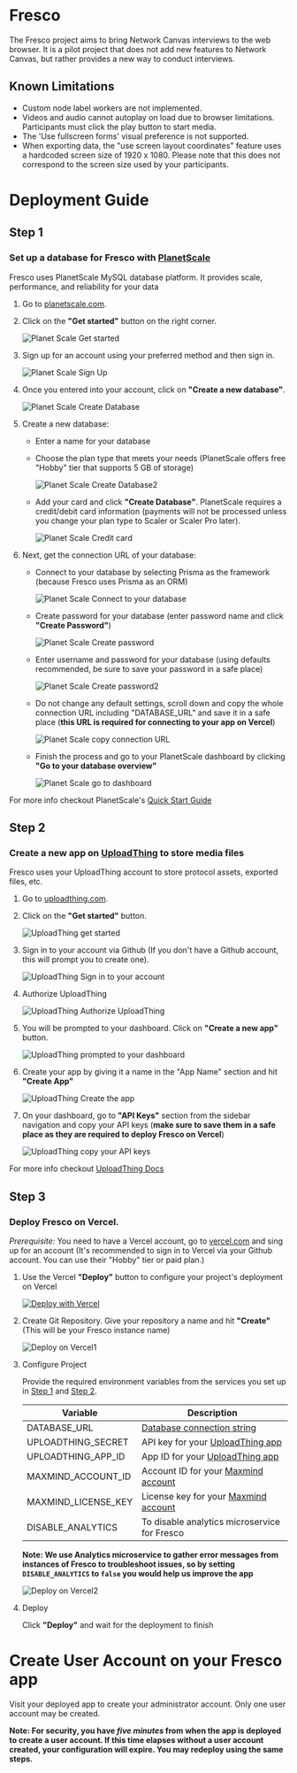 # Fresco

The Fresco project aims to bring Network Canvas interviews to the web browser. It is a pilot project that does not
add new features to Network Canvas, but rather provides a new way to conduct interviews.

## Known Limitations

- Custom node label workers are not implemented.
- Videos and audio cannot autoplay on load due to browser limitations. Participants must click the play button to start media.
- The 'Use fullscreen forms' visual preference is not supported.
- When exporting data, the "use screen layout coordinates" feature uses a hardcoded screen size of 1920 x 1080. Please note that this does not correspond to the screen size used by your participants.

# Deployment Guide

## Step 1

### Set up a database for Fresco with [PlanetScale](https://planetscale.com)

Fresco uses PlanetScale MySQL database platform. It provides scale, performance, and reliability for your data

1. Go to [planetscale.com](planetscale.com).

2. Click on the **"Get started"** button on the right corner.

   ![Planet Scale Get started](public/images/readme-screenshots/planetscale1.png)

3. Sign up for an account using your preferred method and then sign in.

   ![Planet Scale Sign Up](public/images/readme-screenshots/planetscale2.png)

4. Once you entered into your account, click on **"Create a new database"**.

   ![Planet Scale Create Database](public/images/readme-screenshots/planetscale3.png)

5. Create a new database:

   - Enter a name for your database
   - Choose the plan type that meets your needs (PlanetScale offers free "Hobby" tier that supports 5 GB of storage)

     ![Planet Scale Create Database2](public/images/readme-screenshots/planetscale4.png)

   - Add your card and click **"Create Database"**. PlanetScale requires a credit/debit card information (payments will not be processed unless you change your plan type to Scaler or Scaler Pro later).

     ![Planet Scale Credit card](public/images/readme-screenshots/planetscale5.png)

6. Next, get the connection URL of your database:

   - Connect to your database by selecting Prisma as the framework (because Fresco uses Prisma as an ORM)

     ![Planet Scale Connect to your database](public/images/readme-screenshots/planetscale6.png)

   - Create password for your database (enter password name and click **"Create Password"**)

     ![Planet Scale Create password](public/images/readme-screenshots/planetscale7.png)

   - Enter username and password for your database (using defaults recommended, be sure to save your password in a safe place)

     ![Planet Scale Create password2](public/images/readme-screenshots/planetscale8.png)

   - Do not change any default settings, scroll down and copy the whole connection URL including "DATABASE_URL" and save it in a safe place (**this URL is required for connecting to your app on Vercel**)

     ![Planet Scale copy connection URL](public/images/readme-screenshots/planetscale9.png)

   - Finish the process and go to your PlanetScale dashboard by clicking **"Go to your database overview"**

     ![Planet Scale go to dashboard](public/images/readme-screenshots/planetscale10.png)

For more info checkout PlanetScale's [Quick Start Guide](https://planetscale.com/docs/tutorials/planetscale-quick-start-guide)

## Step 2

### Create a new app on [UploadThing](https://uploadthing.com/) to store media files

Fresco uses your UploadThing account to store protocol assets, exported files, etc.

1. Go to [uploadthing.com](https://uploadthing.com).

2. Click on the **"Get started"** button.

   ![UploadThing get started](public/images/readme-screenshots/uploadthing1.png)

3. Sign in to your account via Github (If you don't have a Github account, this will prompt you to create one).

   ![UploadThing Sign in to your account](public/images/readme-screenshots/uploadthing2.png)

4. Authorize UploadThing

   ![UploadThing Authorize UploadThing](public/images/readme-screenshots/uploadthing3.png)

5. You will be prompted to your dashboard. Click on **"Create a new app"** button.

   ![UploadThing prompted to your dashboard](public/images/readme-screenshots/uploadthing4.png)

6. Create your app by giving it a name in the "App Name" section and hit **"Create App"**

   ![UploadThing Create the app](public/images/readme-screenshots/uploadthing5.png)

7. On your dashboard, go to **"API Keys"** section from the sidebar navigation and copy your API keys (**make sure to save them in a safe place as they are required to deploy Fresco on Vercel**)

   ![UploadThing copy your API keys](public/images/readme-screenshots/uploadthing6.png)

For more info checkout [UploadThing Docs](https://docs.uploadthing.com/)

## Step 3

### Deploy Fresco on Vercel.

_Prerequisite:_ You need to have a Vercel account, go to [vercel.com](https://vercel.com/) and sing up for an account (It's recommended to sign in to Vercel via your Github account. You can use their "Hobby" tier or paid plan.)

1. Use the Vercel **"Deploy"** button to configure your project's deployment on Vercel

   [![Deploy with Vercel](https://vercel.com/button)](https://vercel.com/new/clone?repository-url=https%3A%2F%2Fgithub.com%2Fcomplexdatacollective%2FFresco&env=DATABASE_URL,UPLOADTHING_SECRET,UPLOADTHING_APP_ID,MAXMIND_ACCOUNT_ID,MAXMIND_LICENSE_KEY,DISABLE_ANALYTICS)

2. Create Git Repository. Give your repository a name and hit **"Create"** (This will be your Fresco instance name)

   ![Deploy on Vercel1](public/images/readme-screenshots/vercel1.png)

3. Configure Project

   Provide the required environment variables from the services you set up in [Step 1](#step-1) and [Step 2](#step-2).

   | Variable            | Description                                                                                     |
   | ------------------- | ----------------------------------------------------------------------------------------------- |
   | DATABASE_URL        | [Database connection string](https://planetscale.com/docs/concepts/connection-strings)          |
   | UPLOADTHING_SECRET  | API key for your [UploadThing app](https://uploadthing.com/dashboard)                           |
   | UPLOADTHING_APP_ID  | App ID for your [UploadThing app](https://uploadthing.com/dashboard)                            |
   | MAXMIND_ACCOUNT_ID  | Account ID for your [Maxmind account](https://www.maxmind.com/en/accounts/970348/license-key/)  |
   | MAXMIND_LICENSE_KEY | License key for your [Maxmind account](https://www.maxmind.com/en/accounts/970348/license-key/) |
   | DISABLE_ANALYTICS   | To disable analytics microservice for Fresco                                                    |

   **Note: We use Analytics microservice to gather error messages from instances of Fresco to troubleshoot issues, so by setting `DISABLE_ANALYTICS` to `false` you would help us improve the app**

   ![Deploy on Vercel2](public/images/readme-screenshots/vercel2.png)

4. Deploy

   Click **"Deploy"** and wait for the deployment to finish

# Create User Account on your Fresco app

Visit your deployed app to create your administrator account. Only one user account may be created.

**Note: For security, you have _five minutes_ from when the app is deployed to create a user account. If this time elapses without a user account created, your configuration will expire. You may redeploy using the same steps.**
